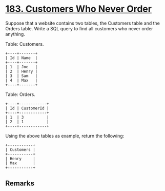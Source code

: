 # [183. Customers Who Never Order](https://leetcode.com/problems/customers-who-never-order/)

Suppose that a website contains two tables, the Customers table and the Orders table. Write a SQL query to find all customers who never order anything.

Table: Customers.

```
+----+-------+
| Id | Name  |
+----+-------+
| 1  | Joe   |
| 2  | Henry |
| 3  | Sam   |
| 4  | Max   |
+----+-------+
```

Table: Orders.

```
+----+------------+
| Id | CustomerId |
+----+------------+
| 1  | 3          |
| 2  | 1          |
+----+------------+
```

Using the above tables as example, return the following:

```
+-----------+
| Customers |
+-----------+
| Henry     |
| Max       |
+-----------+
```

## Remarks
